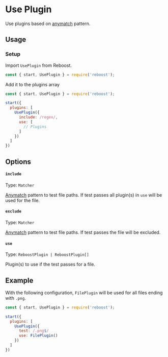 # Use Plugin
Use plugins based on [anymatch](https://www.npmjs.com/package/anymatch) pattern.

## Usage
### Setup
Import `UsePlugin` from Reboost.
```js
const { start, UsePlugin } = require('reboost');
```
Add it to the plugins array
```js
const { start, UsePlugin } = require('reboost');

start({
  plugins: [
    UsePlugin({
      include: /regex/,
      use: [
        // Plugins
      ]
    })
  ]
})
```

## Options
#### `include`
Type: `Matcher`

[Anymatch](https://www.npmjs.com/package/anymatch) pattern to test file paths.
If test passes all plugin(s) in `use` will be used for the file.

#### `exclude`
Type: `Matcher`

[Anymatch](https://www.npmjs.com/package/anymatch) pattern to test file paths.
If test passes the file will be excluded.

#### `use`
Type: `ReboostPlugin | ReboostPlugin[]`

Plugin(s) to use if the test passes for a file.


## Example
With the following configuration, `FilePlugin` will be used for all files ending with `.png`.

```js
const { start, UsePlugin } = require('reboost');

start({
  plugins: [
    UsePlugin({
      test: /.png$/
      use: FilePlugin()
    })
  ]
})
```
